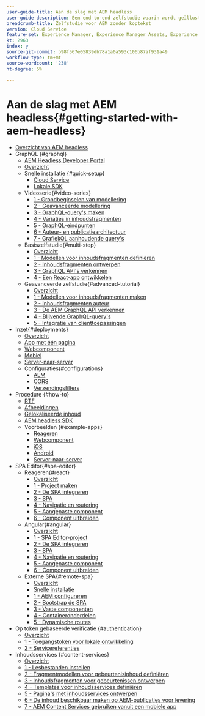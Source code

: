 ```yaml
---
user-guide-title: Aan de slag met AEM headless
user-guide-description: Een end-to-end zelfstudie waarin wordt geïllustreerd hoe u inhoud kunt samenstellen en beschikbaar maken met AEM headless.
breadcrumb-title: Zelfstudie voor AEM zonder koptekst
version: Cloud Service
feature-set: Experience Manager, Experience Manager Assets, Experience Manager Sites
kt: 2963
index: y
source-git-commit: b98f567e05839db78a1a0a593c106b87af931a49
workflow-type: tm+mt
source-wordcount: '238'
ht-degree: 5%

---
```



# Aan de slag met AEM headless{#getting-started-with-aem-headless}

+ [Overzicht van AEM headless](./overview.md)
+ GraphQL {#graphql}
   + [AEM Headless Developer Portal](https://experienceleague.adobe.com/landing/experience-manager/headless/developer.html)
   + [Overzicht](./graphql/overview.md)
   + Snelle installatie {#quick-setup}
      + [Cloud Service](./graphql/quick-setup/cloud-service.md)
      + [Lokale SDK](./graphql/quick-setup/local-sdk.md)
   + Videoserie{#video-series}
      + [1 - Grondbeginselen van modellering](./graphql/video-series/modeling-basics.md)
      + [2 - Geavanceerde modellering](./graphql/video-series/advanced-modeling.md)
      + [3 - GraphQL-query&#39;s maken](./graphql/video-series/creating-graphql-queries.md)
      + [4 - Variaties in inhoudsfragmenten](./graphql/video-series/content-fragment-variations.md)
      + [5 - GraphQL-eindpunten](./graphql/video-series/graphql-endpoints.md)
      + [6 - Auteur- en publicatiearchitectuur](./graphql/video-series/author-publish-architecture.md)
      + [7 - GrafiekQL aanhoudende query&#39;s](./graphql/video-series/graphql-persisted-queries.md)
   + Basiszelfstudie{#multi-step}
      + [Overzicht](./graphql/multi-step/overview.md)
      + [1 - Modellen voor inhoudsfragmenten definiëren](./graphql/multi-step/content-fragment-models.md)
      + [2 - Inhoudsfragmenten ontwerpen](./graphql/multi-step/author-content-fragments.md)
      + [3 - GraphQL API&#39;s verkennen](./graphql/multi-step/explore-graphql-api.md)
      + [4 - Een React-app ontwikkelen](./graphql/multi-step/graphql-and-react-app.md)
   + Geavanceerde zelfstudie{#advanced-tutorial}
      + [Overzicht](/help/headless-tutorial/graphql/advanced-graphql/overview.md)
      + [1 - Modellen voor inhoudsfragmenten maken](/help/headless-tutorial/graphql/advanced-graphql/create-content-fragment-models.md)
      + [2 - Inhoudsfragmenten auteur](/help/headless-tutorial/graphql/advanced-graphql/author-content-fragments.md)
      + [3 - De AEM GraphQL API verkennen](/help/headless-tutorial/graphql/advanced-graphql/explore-graphql-api.md)
      + [4 - Blijvende GraphQL-query&#39;s](/help/headless-tutorial/graphql/advanced-graphql/graphql-persisted-queries.md)
      + [5 - Integratie van clienttoepassingen](/help/headless-tutorial/graphql/advanced-graphql/client-application-integration.md)
+ Inzet{#deployments}
   + [Overzicht](./graphql/deployment/overview.md)
   + [App met één pagina](./graphql/deployment/spa.md)
   + [Webcomponent](./graphql/deployment/web-component.md)
   + [Mobiel](./graphql/deployment/mobile.md)
   + [Server-naar-server](./graphql/deployment/server-to-server.md)
   + Configuraties{#configurations}
      + [AEM](./graphql/deployment/configurations/aem-hosts.md)
      + [CORS](./graphql/deployment/configurations/cors.md)
      + [Verzendingsfilters](./graphql/deployment/configurations/dispatcher-filters.md)
+ Procedure {#how-to}
   + [RTF](./graphql/how-to/rich-text.md)
   + [Afbeeldingen](./graphql/how-to/images.md)
   + [Gelokaliseerde inhoud](./graphql/how-to/localized-content.md)
   + [AEM headless SDK](./graphql/how-to/aem-headless-sdk.md)
   + Voorbeelden {#example-apps}
      + [Reageren](./graphql/example-apps/react-app.md)
      + [Webcomponent](./graphql/example-apps/web-component.md)
      + [iOS](./graphql/example-apps/ios-swiftui-app.md)
      + [Android](./graphql/example-apps/android-app.md)
      + [Server-naar-server](./graphql/example-apps/server-to-server-app.md)
+ SPA Editor{#spa-editor}
   + Reageren{#react}
      + [Overzicht](./spa-editor/react/overview.md)
      + [1 - Project maken](./spa-editor/react/create-project.md)
      + [2 - De SPA integreren](./spa-editor/react/integrate-spa.md)
      + [3 - SPA](./spa-editor/react/map-components.md)
      + [4 - Navigatie en routering](./spa-editor/react/navigation-routing.md)
      + [5 - Aangepaste component](./spa-editor/react/custom-component.md)
      + [6 - Component uitbreiden](./spa-editor/react/extend-component.md)
   + Angular{#angular}
      + [Overzicht](./spa-editor/angular/overview.md)
      + [1 - SPA Editor-project](./spa-editor/angular/create-project.md)
      + [2 - De SPA integreren](./spa-editor/angular/integrate-spa.md)
      + [3 - SPA](./spa-editor/angular/map-components.md)
      + [4 - Navigatie en routering](./spa-editor/angular/navigation-routing.md)
      + [5 - Aangepaste component](./spa-editor/angular/custom-component.md)
      + [6 - Component uitbreiden](./spa-editor/angular/extend-component.md)
   + Externe SPA{#remote-spa}
      + [Overzicht](./spa-editor/remote-spa/overview.md)
      + [Snelle installatie](./spa-editor/remote-spa/quick-setup.md)
      + [1 - AEM configureren](./spa-editor/remote-spa/aem-configure.md)
      + [2 - Bootstrap de SPA](./spa-editor/remote-spa/spa-bootstrap.md)
      + [3 - Vaste componenten](./spa-editor/remote-spa/spa-fixed-component.md)
      + [4 - Containeronderdelen](./spa-editor/remote-spa/spa-container-component.md)
      + [5 - Dynamische routes](./spa-editor/remote-spa/spa-dynamic-routes.md)
+ Op token gebaseerde verificatie {#authentication}
   + [Overzicht](./authentication/overview.md)
   + [1 - Toegangstoken voor lokale ontwikkeling](./authentication/local-development-access-token.md)
   + [2 - Servicereferenties](./authentication/service-credentials.md)
+ Inhoudsservices {#content-services}
   + [Overzicht](./content-services/overview.md)
   + [1 - Lesbestanden instellen](./content-services/chapter-1.md)
   + [2 - Fragmentmodellen voor gebeurtenisinhoud definiëren](./content-services/chapter-2.md)
   + [3 - Inhoudsfragmenten voor gebeurtenissen ontwerpen](./content-services/chapter-3.md)
   + [4 - Templates voor inhoudsservices definiëren](./content-services/chapter-4.md)
   + [5 - Pagina&#39;s met inhoudsservices ontwerpen](./content-services/chapter-5.md)
   + [6 - De inhoud beschikbaar maken op AEM-publicaties voor levering](./content-services/chapter-6.md)
   + [7 - AEM Content Services gebruiken vanuit een mobiele app](./content-services/chapter-7.md)
